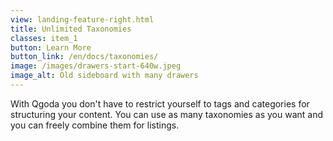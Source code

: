 ```yaml
---
view: landing-feature-right.html
title: Unlimited Taxonomies
classes: item_1
button: Learn More
button_link: /en/docs/taxonomies/
image: /images/drawers-start-640w.jpeg
image_alt: Old sideboard with many drawers
---
```

With Qgoda you don't have to restrict yourself to tags and categories for 
structuring your content. You can use as many taxonomies as you want and you 
can freely combine them for listings.
